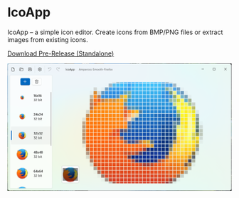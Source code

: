 # IcoApp
IcoApp – a simple icon editor. Create icons from BMP/PNG files or extract images from existing icons.

[Download Pre-Release (Standalone)](https://github.com/albertakhmetov/IcoApp/releases/download/v0.1.0/IcoApp_v0.1.0.zip)

![App Window](app.png)
